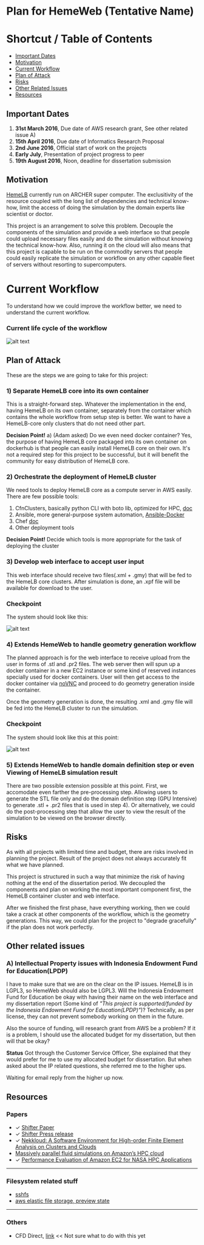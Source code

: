 # **Plan for HemeWeb (Tentative Name)**

# Shortcut / Table of Contents
* [Important Dates](#important-dates)
* [Motivation](#motivation)
* [Current Workflow](#current-workflow)
* [Plan of Attack](#plan-of-attack)
* [Risks](#risks)
* [Other Related Issues](#other-related-issues)
* [Resources](#resources)


## Important Dates

1. **31st March 2016**, Due date of AWS research grant, See other
   related issue A)
2. **15th April 2016**, Due date of Informatics Research Proposal
3. **2nd June 2016**, Official start of work on the projects
4. **Early July**, Presentation of project progress to peer
5. **19th August 2016**, Noon, deadline for dissertation submission



## Motivation

[HemeLB](https://github.com/UCL/hemelb) currently run on ARCHER super
computer. The exclusitivity of the resource coupled with the long list
of dependencies and technical know-how, limit the access of doing the
simulation by the domain experts like scientist or doctor.

This project is an arrangement to solve this problem. Decouple the
components of the simulation and provide a web interface so that people
could upload necessary files easily and do the simulation without
knowing the technical know-how. Also, running it on the cloud will also
means that this project is capable to be run on the commodity servers
that people could easily replicate the simulation or workflow on any
other capable fleet of servers without resorting to supercomputers.


# Current Workflow

To understand how we could improve the workflow better, we need to
understand the current workflow.

### Current life cycle of the workflow


![alt text](resources/images/HemeLB-workflow.png "HemeLB current workflow")




## Plan of Attack
These are the steps we are going to take for this project:

### 1) Separate HemeLB core into its own container
This is a straight-forward step. Whatever the implementation in the end, having HemeLB on its own container, separately from the container which contains the whole workflow from setup step is better. We want to have a HemeLB-core only clusters that do not need other part.

**Decision Point!**
a)  (Adam asked) Do we even need docker container? Yes, the purpose of having HemeLB core packaged into its own container on dockerhub is that people can easily install HemeLB core on their own. It's not a required step for this project to be successful, but it will benefit the community for easy distribution of HemeLB core.

### 2) Orchestrate the deployment of HemeLB cluster

We need tools to deploy HemeLB core as a compute server in AWS easily. There are few possible tools:

1. CfnClusters, basically python CLI with boto lib, optimized for HPC, [doc](http://cfncluster.readthedocs.org/en/latest/hello_world.html)
2. Ansible, more general-purpose system automation, [Ansible-Docker](https://www.ansible.com/docker)
3. Chef [doc](https://www.chef.io/chef/)
4. Other deployment tools

**Decision Point!**
Decide which tools is more appropriate for the task of deploying the cluster

### 3) Develop web interface to accept user input

This web interface should receive two files(.xml + .gmy) that will be
fed to the HemeLB core clusters. After simulation is done, an .xpf file
will be available for download to the user.


### Checkpoint

The system should look like this:

![alt text](resources/images/HemeWeb-phase-1.png "Phase 1 of HemeWeb")


### 4) Extends HemeWeb to handle geometry generation workflow

The planned approach is for the web interface to receive upload from the
user in forms of .stl and .pr2 files. The web server then will spun up
a docker container in a new EC2 instance or some kind of reserved
instances specially used for docker containers. User will then get
access to the docker container via [noVNC](https://github.com/kanaka/noVNC) 
and proceed to do geometry generation inside the container.

Once the geometry generation is done, the resulting .xml and .gmy file
will be fed into the HemeLB cluster to run the simulation.

### Checkpoint

The system should look like this at this point:

![alt text](resources/images/HemeWeb-phase-2.png "Phase 2 of HemeWeb")


### 5) Extends HemeWeb to handle domain definition step or even Viewing of HemeLB simulation result

There are two possible extension possible at this point. First, we
accomodate even farther the pre-processing step. Allowing users to
generate the STL file only and do the domain definition step (GPU
Intensive) to generate .stl + .pr2 files that is used in step 4). Or
alternatively, we could do the post-processing step that allow the user
to view the result of the simulation to be viewed on the browser
directly.




## Risks

As with all projects with limited time and budget, there are risks
involved in planning the project. Result of the project does not always
accurately fit what we have planned.

This project is structured in such a way that minimize the
risk of having nothing at the end of the dissertation period. We
decoupled the components and plan on working the most important
component first, the HemeLB container cluster and web interface.

After we finished the first phase, have everything working, then we
could take a crack at other components of the workflow, which is the
geometry generations. This way, we could plan for the project to
"degrade gracefully" if the plan does not work perfectly.



## Other related issues

### A) Intellectual Property issues with Indonesia Endowment Fund for Education(LPDP)
I have to make sure that we are on the clear on the IP issues. HemeLB is in LGPL3, so HemeWeb should also be LGPL3. Will the Indonesia Endowment Fund for Education be okay with having their name on the web interface and my dissertation report (Some kind of *"This project is supported/funded by the Indonesia Endowment Fund for Education(LPDP)"*)? Technically, as per license, they can not prevent somebody working on them in the future.

Also the source of funding, will research grant from AWS be a problem?
If it is a problem, I should use the allocated budget for my
dissertation, but then will that be okay?

**Status**
Got through the Customer Service Officer, She explained that they would
prefer for me to use my allocated budget for dissertation. But when
asked about the IP related questions, she referred me to the higher ups.

Waiting for email reply from the higher up now.



## Resources

### Papers

* ✓ [Shifter Paper](https://www.nersc.gov/assets/Uploads/cug2015udi.pdf)
* ✓ [Shifter Press release](https://www.nersc.gov/news-publications/nersc-news/nersc-center-news/2015/shifter-makes-container-based-hpc-a-breeze/)
* ✓ [Nekkloud: A Software Environment for High-order
Finite Element Analysis on Clusters and Clouds](https://www.chriscantwell.co.uk/wp-content/uploads/2013/09/nekkloud.pdf)
* [Massively parallel fluid simulations on
Amazon’s HPC cloud](http://ieeexplore.ieee.org/xpls/abs_all.jsp?arnumber=6123441)
* ✓ [Performance Evaluation of Amazon EC2 for NASA HPC Applications ](http://dl.acm.org/citation.cfm?id=2287045)

---
### Filesystem related stuff

* [sshfs](https://www.digitalocean.com/community/tutorials/how-to-use-sshfs-to-mount-remote-file-systems-over-ssh)
* [aws elastic file storage, preview state](https://aws.amazon.com/efs/)

---
### Others
* CFD Direct, [link](http://cfd.direct/cloud/) << Not sure what to do with this yet
